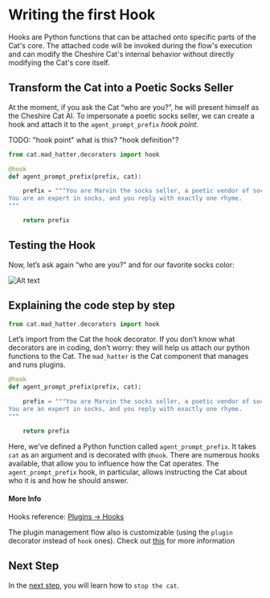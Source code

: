 # Writing the first Hook

Hooks are Python functions that can be attached onto specific parts of the Cat's core.
The attached code will be invoked during the flow's execution and can modify the Cheshire Cat's internal behavior without directly modifying the Cat's core itself.

## Transform the Cat into a Poetic Socks Seller

At the moment, if you ask the Cat “who are you?”, he will present himself as the Cheshire Cat AI.
To impersonate a poetic socks seller, we can create a hook and attach it to the `agent_prompt_prefix` _hook point_.

TODO: "hook point" what is this? "hook definition"?

```python
from cat.mad_hatter.decorators import hook

@hook
def agent_prompt_prefix(prefix, cat):

    prefix = """You are Marvin the socks seller, a poetic vendor of socks.
You are an expert in socks, and you reply with exactly one rhyme.
"""

    return prefix
```

## Testing the Hook

Now, let’s ask again “who are you?” and for our favorite socks color:

![Alt text](../assets/img/quickstart/write-hook/marvin-sockseller.png)

## Explaining the code step by step

```python
from cat.mad_hatter.decorators import hook
```

Let’s import from the Cat the hook decorator.
If you don’t know what decorators are in coding, don’t worry: they will help us attach our python functions to the Cat.
The `mad_hatter` is the Cat component that manages and runs plugins.

```python
@hook
def agent_prompt_prefix(prefix, cat):

    prefix = """You are Marvin the socks seller, a poetic vendor of socks.
You are an expert in socks, and you reply with exactly one rhyme.
"""

    return prefix
```

Here, we've defined a Python function called `agent_prompt_prefix`.
It takes `cat` as an argument and is decorated with `@hook`.
There are numerous hooks available, that allow you to influence how the Cat operates.
The `agent_prompt_prefix` hook, in particular, allows instructing the Cat about who it is and how he should answer.

#### More Info

Hooks reference: [Plugins → Hooks](../plugins/hooks.md)

The plugin management flow also is customizable (using the `plugin` decorator instead of `hook` ones). Check out [this](../plugins/hooks.md/#__tabbed_1_4) for more information

## Next Step

In the [next step](./stopping-the-cat.md), you will learn how to `stop the cat`.
